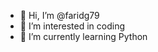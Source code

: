 - 👋 Hi, I’m @faridg79
- 👀 I’m interested in coding
- 🌱 I’m currently learning Python
<!---
faridg79/faridg79 is a ✨ special ✨ repository because its `README.md` (this file) appears on your GitHub profile.
You can click the Preview link to take a look at your changes.
--->
